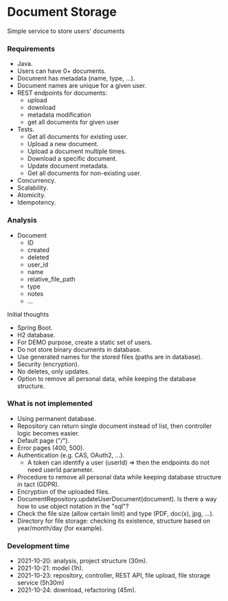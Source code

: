 # Document Storage

Simple service to store users' documents

### Requirements
* Java. 
* Users can have 0+ documents.
* Document has metadata (name, type, ...). 
* Document names are unique for a given user. 
* REST endpoints for documents: 
  * upload
  * download
  * metadata modification
  * get all documents for given user
* Tests. 
  * Get all documents for existing user.
  * Upload a new document. 
  * Upload a document multiple times. 
  * Download a specific document. 
  * Update document metadata. 
  * Get all documents for non-existing user. 
* Concurrency. 
* Scalability.
* Atomicity. 
* Idempotency. 

### Analysis
* Document
  * ID
  * created
  * deleted
  * user_id
  * name
  * relative_file_path
  * type
  * notes
  * ...

Initial thoughts
* Spring Boot. 
* H2 database.
* For DEMO purpose, create a static set of users. 
* Do not store binary documents in database. 
* Use generated names for the stored files (paths are in database). 
* Security (encryption). 
* No deletes, only updates. 
* Option to remove all personal data, while keeping the database structure. 

### What is not implemented
* Using permanent database.
* Repository can return single document instead of list, then controller logic becomes easier. 
* Default page ("/"). 
* Error pages (400, 500).
* Authentication (e.g. CAS, OAuth2, ...). 
  * A token can identify a user (userId) => then the endpoints do not need userId parameter. 
* Procedure to remove all personal data while keeping database structure in tact (GDPR).
* Encryption of the uploaded files. 
* DocumentRepository.updateUserDocument(document). Is there a way how to use object notation in the "sql"?
* Check the file size (allow certain limit) and type (PDF, doc(x), jpg, ...).
* Directory for file storage: checking its existence, structure based on year/month/day (for example).

### Development time
* 2021-10-20: analysis, project structure (30m).
* 2021-10-21: model (1h).
* 2021-10-23: repository, controller, REST API, file upload, file storage service (5h30m)
* 2021-10-24: download, refactoring (45m).

